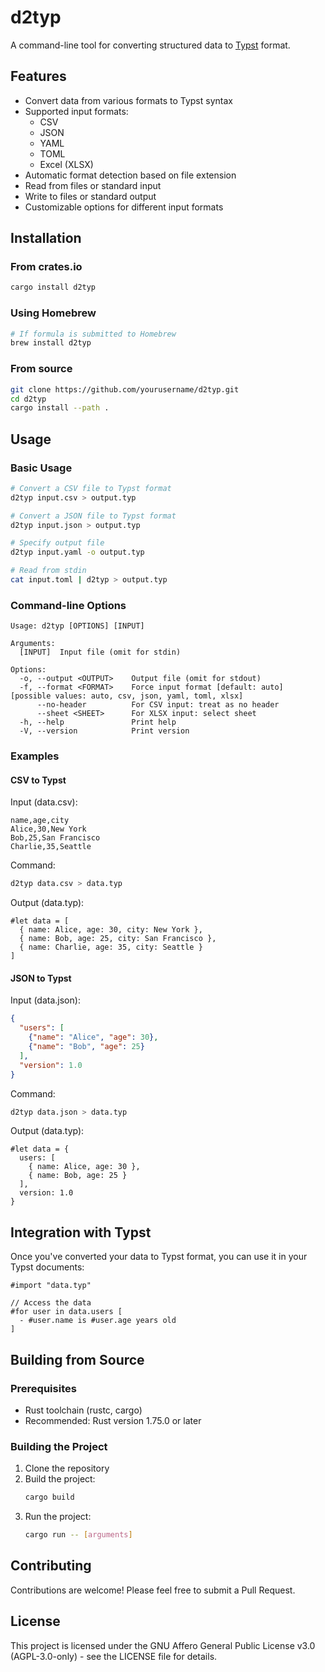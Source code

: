 # d2typ

A command-line tool for converting structured data to [Typst](https://typst.app/) format.

## Features

- Convert data from various formats to Typst syntax
- Supported input formats:
  - CSV
  - JSON
  - YAML
  - TOML
  - Excel (XLSX)
- Automatic format detection based on file extension
- Read from files or standard input
- Write to files or standard output
- Customizable options for different input formats

## Installation

### From crates.io

```bash
cargo install d2typ
```

### Using Homebrew

```bash
# If formula is submitted to Homebrew
brew install d2typ
```

### From source

```bash
git clone https://github.com/yourusername/d2typ.git
cd d2typ
cargo install --path .
```

## Usage

### Basic Usage

```bash
# Convert a CSV file to Typst format
d2typ input.csv > output.typ

# Convert a JSON file to Typst format
d2typ input.json > output.typ

# Specify output file
d2typ input.yaml -o output.typ

# Read from stdin
cat input.toml | d2typ > output.typ
```

### Command-line Options

```
Usage: d2typ [OPTIONS] [INPUT]

Arguments:
  [INPUT]  Input file (omit for stdin)

Options:
  -o, --output <OUTPUT>    Output file (omit for stdout)
  -f, --format <FORMAT>    Force input format [default: auto] [possible values: auto, csv, json, yaml, toml, xlsx]
      --no-header          For CSV input: treat as no header
      --sheet <SHEET>      For XLSX input: select sheet
  -h, --help               Print help
  -V, --version            Print version
```

### Examples

#### CSV to Typst

Input (data.csv):
```csv
name,age,city
Alice,30,New York
Bob,25,San Francisco
Charlie,35,Seattle
```

Command:
```bash
d2typ data.csv > data.typ
```

Output (data.typ):
```typst
#let data = [
  { name: Alice, age: 30, city: New York },
  { name: Bob, age: 25, city: San Francisco },
  { name: Charlie, age: 35, city: Seattle }
]
```

#### JSON to Typst

Input (data.json):
```json
{
  "users": [
    {"name": "Alice", "age": 30},
    {"name": "Bob", "age": 25}
  ],
  "version": 1.0
}
```

Command:
```bash
d2typ data.json > data.typ
```

Output (data.typ):
```typst
#let data = {
  users: [
    { name: Alice, age: 30 },
    { name: Bob, age: 25 }
  ],
  version: 1.0
}
```

## Integration with Typst

Once you've converted your data to Typst format, you can use it in your Typst documents:

```typst
#import "data.typ"

// Access the data
#for user in data.users [
  - #user.name is #user.age years old
]
```

## Building from Source

### Prerequisites
- Rust toolchain (rustc, cargo)
- Recommended: Rust version 1.75.0 or later

### Building the Project
1. Clone the repository
2. Build the project:
   ```bash
   cargo build
   ```
3. Run the project:
   ```bash
   cargo run -- [arguments]
   ```

## Contributing

Contributions are welcome! Please feel free to submit a Pull Request.

## License

This project is licensed under the GNU Affero General Public License v3.0 (AGPL-3.0-only) - see the LICENSE file for details.
